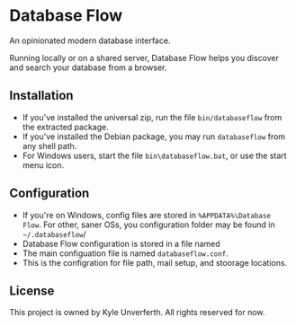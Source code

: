 # Database Flow

An opinionated modern database interface.

Running locally or on a shared server, Database Flow helps you discover and search your database from a browser.

## Installation

* If you've installed the universal zip, run the file `bin/databaseflow` from the extracted package. 
* If you've installed the Debian package, you may run `databaseflow` from any shell path. 
* For Windows users, start the file `bin\databaseflow.bat`, or use the start menu icon.

## Configuration

* If you're on Windows, config files are stored in `%APPDATA%\Database Flow`. For other, saner OSs, you configuration folder may be found in `~/.databaseflow`/
* Database Flow configuration is stored in a file named 
* The main configuation file is named `databaseflow.conf`.
* This is the configration for file path, mail setup, and stoorage locations.

## License

This project is owned by Kyle Unverferth. All rights reserved for now.

